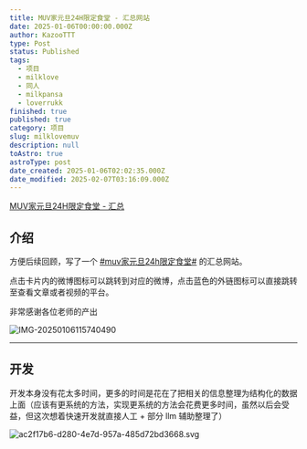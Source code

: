 ```yaml
---
title: MUV家元旦24H限定食堂 - 汇总网站
date: 2025-01-06T00:00:00.000Z
author: KazooTTT
type: Post
status: Published
tags:
  - 项目
  - milklove
  - 同人
  - milkpansa
  - loverrukk
finished: true
published: true
category: 项目
slug: milklovemuv
description: null
toAstro: true
astroType: post
date_created: 2025-01-06T02:02:35.000Z
date_modified: 2025-02-07T03:16:09.000Z
---
```


[MUV家元旦24H限定食堂 - 汇总](https://milklovemuv.com/)

## 介绍

方便后续回顾，写了一个 [#muv家元旦24h限定食堂#](https://s.weibo.com/weibo?q=%23muv%E5%AE%B6%E5%85%83%E6%97%A624h%E9%99%90%E5%AE%9A%E9%A3%9F%E5%A0%82%23) 的汇总网站。

点击卡片内的微博图标可以跳转到对应的微博，点击蓝色的外链图标可以直接跳转至查看文章或者视频的平台。

非常感谢各位老师的产出

![IMG-20250106115740490](https://pictures.kazoottt.top/2025/01/20250106-b1e56dd97c719d35d9e7db0486caf588.png)

---

## 开发

开发本身没有花太多时间，更多的时间是花在了把相关的信息整理为结构化的数据上面（应该有更系统的方法，实现更系统的方法会花费更多时间，虽然以后会受益，但这次想着快速开发就直接人工 + 部分 llm 辅助整理了）

![ac2f17b6-d280-4e7d-957a-485d72bd3668.svg](https://wakatime.com/badge/user/d3dc2570-e4bf-4469-b0c2-127b495e8b91/project/ac2f17b6-d280-4e7d-957a-485d72bd3668.svg)

